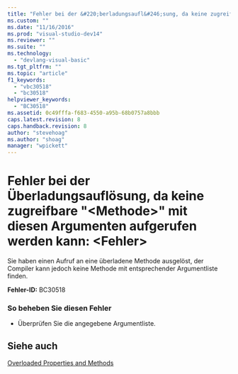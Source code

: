 ```yaml
---
title: "Fehler bei der &#220;berladungsaufl&#246;sung, da keine zugreifbare &quot;&lt;Methode&gt;&quot; mit diesen Argumenten aufgerufen werden kann: &lt;Fehler&gt; | Microsoft Docs"
ms.custom: ""
ms.date: "11/16/2016"
ms.prod: "visual-studio-dev14"
ms.reviewer: ""
ms.suite: ""
ms.technology: 
  - "devlang-visual-basic"
ms.tgt_pltfrm: ""
ms.topic: "article"
f1_keywords: 
  - "vbc30518"
  - "bc30518"
helpviewer_keywords: 
  - "BC30518"
ms.assetid: 0c49fffa-f683-4550-a95b-68b0757a8bbb
caps.latest.revision: 8
caps.handback.revision: 8
author: "stevehoag"
ms.author: "shoag"
manager: "wpickett"
---
```

# Fehler bei der &#220;berladungsaufl&#246;sung, da keine zugreifbare &quot;&lt;Methode&gt;&quot; mit diesen Argumenten aufgerufen werden kann: &lt;Fehler&gt;
Sie haben einen Aufruf an eine überladene Methode ausgelöst, der Compiler kann jedoch keine Methode mit entsprechender Argumentliste finden.  
  
 **Fehler\-ID:** BC30518  
  
### So beheben Sie diesen Fehler  
  
-   Überprüfen Sie die angegebene Argumentliste.  
  
## Siehe auch  
 [Overloaded Properties and Methods](../../visual-basic/programming-guide/language-features/objects-and-classes/overloaded-properties-and-methods.md)
